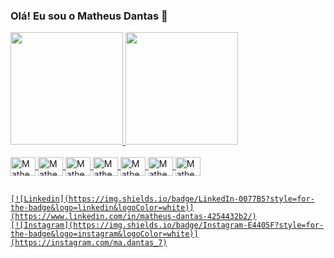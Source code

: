 
### Olá! Eu sou o Matheus Dantas 🤙

<div>
    <a href= "https://github.com/mm-dantas">
    <img height="180em" src="https://github-readme-stats.vercel.app/api?username=mm-dantas&show_icons=true&theme=dracula&include_all_commits=true&count_private=true"/>
    <img height="180em" src="https://github-readme-stats.vercel.app/api/top-langs/?username=mm-dantas&layout=compact&langs_count=16&theme=dracula"/>
</div>

<div style="display: inline_block"><br>
    <img align="center" alt="Matheus-Py" height="30" width="40" src="https://cdn.jsdelivr.net/gh/devicons/devicon@latest/icons/python/python-original.svg">
    <img align="center" alt="Matheus-Py" height="30" width="40" src="https://cdn.jsdelivr.net/gh/devicons/devicon@latest/icons/java/java-original.svg">
    <img align="center" alt="Matheus-Py" height="30" width="40" src="https://cdn.jsdelivr.net/gh/devicons/devicon@latest/icons/javascript/javascript-original.svg">
    <img align="center" alt="Matheus-Py" height="30" width="40" src="https://cdn.jsdelivr.net/gh/devicons/devicon@latest/icons/css3/css3-original.svg">
    <img align="center" alt="Matheus-Py" height="30" width="40" src="https://cdn.jsdelivr.net/gh/devicons/devicon@latest/icons/php/php-original.svg">
    <img align="center" alt="Matheus-Py" height="30" width="40" src="https://cdn.jsdelivr.net/gh/devicons/devicon@latest/icons/cplusplus/cplusplus-original.svg">
    <img align="center" alt="Matheus-Py" height="30" width="40" src="https://cdn.jsdelivr.net/gh/devicons/devicon@latest/icons/cplusplus/cplusplus-original.svg">
</div>

##

    [![Linkedin](https://img.shields.io/badge/LinkedIn-0077B5?style=for-the-badge&logo=linkedin&logoColor=white)](https://www.linkedin.com/in/matheus-dantas-4254432b2/)
    [![Instagram](https://img.shields.io/badge/Instagram-E4405F?style=for-the-badge&logo=instagram&logoColor=white)](https://instagram.com/ma.dantas_7)
